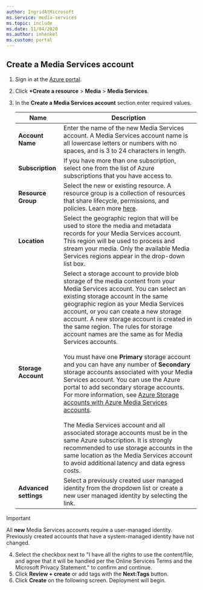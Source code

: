 ```yaml
---
author: IngridAtMicrosoft
ms.service: media-services 
ms.topic: include
ms.date: 11/04/2020
ms.author: inhenkel
ms.custom: portal
---
```


<!-- Use the portal to create a media services account. -->

## Create a Media Services account

1. Sign in at the [Azure portal](https://portal.azure.com/).
2. Click **+Create a resource** > **Media** > **Media Services**.
3. In the **Create a Media Services account** section enter required values.

    | Name | Description |
    | ---|---|
    |**Account Name**|Enter the name of the new Media Services account. A Media Services account name is all lowercase letters or numbers with no spaces, and is 3 to 24 characters in length.|
    |**Subscription**|If you have more than one subscription, select one from the list of Azure subscriptions that you have access to.|
    |**Resource Group**|Select the new or existing resource. A resource group is a collection of resources that share lifecycle, permissions, and policies. Learn more [here](../https://docs.microsoft.com/azure-resource-manager/management/overview.md#resource-groups).|
    |**Location**|Select the geographic region that will be used to store the media and metadata records for your Media Services account. This  region will be used to process and stream your media. Only the available Media Services regions appear in the drop-down list box. |
    |**Storage Account**|Select a storage account to provide blob storage of the media content from your Media Services account. You can select an existing storage account in the same geographic region as your Media Services account, or you can create a new storage account. A new storage account is created in the same region. The rules for storage account names are the same as for Media Services accounts.<br/><br/>You must have one **Primary** storage account and you can have any number of **Secondary** storage accounts associated with your Media Services account. You can use the Azure portal to add secondary storage accounts. For more information, see [Azure Storage accounts with Azure Media Services accounts](../storage-account-concept.md).<br/><br/>The Media Services account and all associated storage accounts must be in the same Azure subscription. It is strongly recommended to use storage accounts in the same location as the Media Services account to avoid additional latency and data egress costs.|
    | **Advanced settings** | Select a previously created user managed identity from the dropdown list or create a new user managed identity by selecting the link. |

> [!IMPORTANT]
> All **new** Media Services accounts require a user-managed identity. Previously created accounts that have a system-managed identity have not changed.

<!--|**Advanced settings**| You can create an account using a system-managed identity by selecting the **System-managed** radio button.  Making this selection will allow you to use customer managed keys, or bring your own key (BYOK) and Media Services to enable trusted storage.  For more information about customer managed keys, see [Bring your own key (customer-managed keys) with Media Services](../concept-use-customer-managed-keys-byok.md). Additionally, [managed identities](../concept-managed-identities.md) will also be enabled. -->

4. Select the checkbox next to "I have all the rights to use the content/file, and agree that it will be handled per the Online Services Terms and the Microsoft Privacy Statement." to confirm and continue.
5. Click **Review + create** or add tags with the **Next:Tags** button.
6. Click **Create** on the following screen. Deployment will begin.
